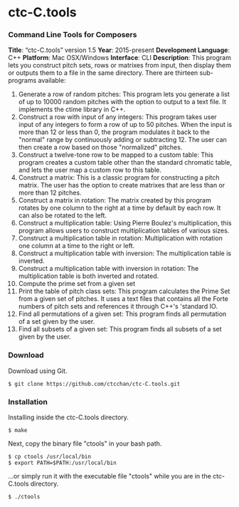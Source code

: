 # ctc-C.tools #
### Command Line Tools for Composers ###

**Title**: “ctc-C.tools” version 1.5
**Year**: 2015-present
**Development Language**: C++
**Platform**: Mac OSX/Windows
**Interface**: CLI
**Description**: This program lets you construct pitch sets, rows or matrixes from input, then display them or outputs them to a file in the same directory. There are thirteen sub-programs available:

1. Generate a row of random pitches: This program lets you generate a list of up to 10000 random pitches with the option to output to a text file. It implements the ctime library in C++.
2. Construct a row with input of any integers: This program takes user input of any integers to form a row of up to 50 pitches. When the input is more than 12 or less than 0, the program modulates it back to the "normal" range by continuously adding or subtracting 12. The user can then create a row based on those "normalized" pitches.
3. Construct a twelve-tone row to be mapped to a custom table: This program creates a custom table other than the standard chromatic table, and lets the user map a custom row to this table.
4. Construct a matrix: This is a classic program for constructing a pitch matrix. The user has the option to create matrixes that are less than or more than 12 pitches.
5. Construct a matrix in rotation: The matrix created by this program rotates by one column to the right at a time by default by each row. It can also be rotated to the left.
6. Construct a multiplication table: Using Pierre Boulez's multiplication, this program allows users to construct multiplication tables of various sizes.
7. Construct a multiplication table in rotation: Multiplication with rotation one column at a time to the right or left.
8. Construct a multiplication table with inversion: The multiplication table is inverted.
9. Construct a multiplication table with inversion in rotation: The multiplication table is both inverted and rotated.
10. Compute the prime set from a given set
11. Print the table of pitch class sets: This program calculates the Prime Set from a given set of pitches. It uses a text files that contains all the Forte numbers of pitch sets and references it through C++'s 'standard IO.
12. Find all permutations of a given set: This program finds all permutation of a set given by the user.
13. Find all subsets of a given set: This program finds all subsets of a set given by the user.

### Download ###
Download using Git.

    $ git clone https://github.com/ctcchan/ctc-C.tools.git

### Installation ###
Installing inside the ctc-C.tools directory.

    $ make

Next, copy the binary file "ctools" in your bash path.

    $ cp ctools /usr/local/bin
    $ export PATH=$PATH:/usr/local/bin

...or simply run it with the executable file "ctools" while you are in the ctc-C.tools directory.

    $ ./ctools

